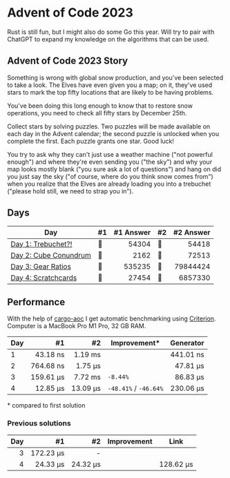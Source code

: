 # Advent of Code 2023

Rust is still fun, but I might also do some Go this year. Will try to pair with ChatGPT to expand my knowledge on the algorithms that can be used.

## Advent of Code 2023 Story

Something is wrong with global snow production, and you've been selected to take a look. The Elves have even given you a map; on it, they've used stars to mark the top fifty locations that are likely to be having problems.

You've been doing this long enough to know that to restore snow operations, you need to check all fifty stars by December 25th.

Collect stars by solving puzzles. Two puzzles will be made available on each day in the Advent calendar; the second puzzle is unlocked when you complete the first. Each puzzle grants one star. Good luck!

You try to ask why they can't just use a weather machine ("not powerful enough") and where they're even sending you ("the sky") and why your map looks mostly blank ("you sure ask a lot of questions") and hang on did you just say the sky ("of course, where do you think snow comes from") when you realize that the Elves are already loading you into a trebuchet ("please hold still, we need to strap you in").

## Days

| Day                                                                                                     | #1  | #1 Answer | #2  | #2 Answer |
| ------------------------------------------------------------------------------------------------------- | --- | --------: | --- | --------: |
| [Day 1: Trebuchet?!](https://github.com/believer/advent-of-code/blob/master/rust/2023/src/day_01.rs)    | 🌟  |     54304 | 🌟  |     54418 |
| [Day 2: Cube Conundrum](https://github.com/believer/advent-of-code/blob/master/rust/2023/src/day_02.rs) | 🌟  |      2162 | 🌟  |     72513 |
| [Day 3: Gear Ratios](https://github.com/believer/advent-of-code/blob/master/rust/2023/src/day_03.rs)    | 🌟  |    535235 | 🌟  |  79844424 |
| [Day 4: Scratchcards](https://github.com/believer/advent-of-code/blob/master/rust/2023/src/day_04.rs)   | 🌟  |     27454 | 🌟  |   6857330 |

## Performance

With the help of [cargo-aoc](https://github.com/gobanos/cargo-aoc) I get automatic benchmarking using [Criterion](https://github.com/bheisler/criterion.rs). Computer is a MacBook Pro M1 Pro, 32 GB RAM.

| Day |        #1 |       #2 | Improvement\*         | Generator |
| --- | --------: | -------: | --------------------- | --------: |
| 1   |  43.18 ns |  1.19 ms |                       | 441.01 ns |
| 2   | 764.68 ns |  1.75 µs |                       |  47.81 µs |
| 3   | 159.61 µs |  7.72 ms | `-8.44%`              |  86.83 µs |
| 4   |  12.85 µs | 13.09 µs | `-48.41%` / `-46.64%` | 230.06 µs |

\* compared to first solution

### Previous solutions

| Day |        #1 |       #2 | Improvement | Link      |
| --: | --------: | -------: | ----------: | --------- |
|   3 | 172.23 µs |        - |             |           |
|   4 |  24.33 µs | 24.32 µs |             | 128.62 µs |
